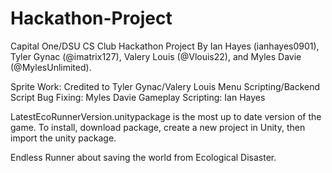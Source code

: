 # Hackathon-Project

Capital One/DSU CS Club Hackathon Project By Ian Hayes (ianhayes0901), Tyler Gynac (@imatrix127), Valery Louis (@Vlouis22), and Myles Davie (@MylesUnlimited).

Sprite Work: Credited to Tyler Gynac/Valery Louis 
Menu Scripting/Backend Script Bug Fixing: Myles Davie
Gameplay Scripting: Ian Hayes

LatestEcoRunnerVersion.unitypackage is the most up to date version of the game. To install, download package, create a new project in Unity, then import the unity package. 

Endless Runner about saving the world from Ecological Disaster.
